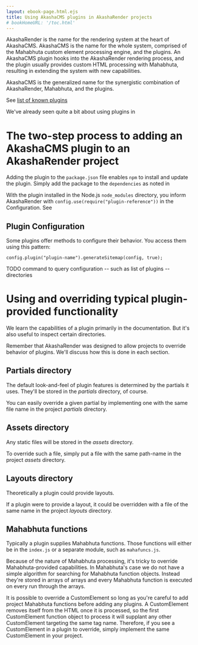 ```yaml
---
layout: ebook-page.html.ejs
title: Using AkashaCMS plugins in AkashaRender projects
# bookHomeURL: '/toc.html'
---
```


AkashaRender is the name for the rendering system at the heart of AkashaCMS.   AkashaCMS is the name for the whole system, comprised of the Mahabhuta custom element processing engine, and the plugins.  An AkashaCMS plugin hooks into the AkashaRender rendering process, and the plugin usually provides custom HTML processing with Mahabhuta, resulting in extending the system with new capabilities.

AkashaCMS is the generalized name for the synergistic combination of AkashaRender, Mahabhuta, and the plugins.

See [list of known plugins](https://akashacms.com/new/plugins/index.html)

We've already seen quite a bit about using plugins in [](configuration.html)

# The two-step process to adding an AkashaCMS plugin to an AkashaRender project

Adding the plugin to the `package.json` file enables `npm` to install and update the plugin.  Simply add the package to the `dependencies` as noted in [](projects.html)

With the plugin installed in the Node.js `node_modules` directory, you inform AkashaRender with `config.use(require("plugin-reference"))` in the Configuration.  See [](configuation.html)

## Plugin Configuration

Some plugins offer methods to configure their behavior.  You access them using this pattern:

```
config.plugin("plugin-name").generateSitemap(config, true);
```

TODO command to query configuration -- such as list of plugins -- directories

# Using and overriding typical plugin-provided functionality

We learn the capabilities of a plugin primarily in the documentation.  But it's also useful to inspect certain directories.

Remember that AkashaRender was designed to allow projects to override behavior of plugins.  We'll discuss how this is done in each section.

## Partials directory

The default look-and-feel of plugin features is determined by the partials it uses.  They'll be stored in the _partials_ directory, of course.

You can easily override a given partial by implementing one with the same file name in the project _partials_ directory.

## Assets directory

Any static files will be stored in the _assets_ directory.

To override such a file, simply put a file with the same path-name in the project _assets_ directory.

## Layouts directory

Theoretically a plugin could provide layouts.

If a plugin were to provide a layout, it could be overridden with a file of the same name in the project _layouts_ directory.

## Mahabhuta functions

Typically a plugin supplies Mahabhuta functions.  Those functions will either be in the `index.js` or a separate module, such as `mahafuncs.js`.

Because of the nature of Mahabhuta processing, it's tricky to override Mahabhuta-provided capabilities.  In Mahabhuta's case we do not have a simple algorithm for searching for Mahabhuta function objects.  Instead they're stored in arrays of arrays and every Mahabhuta function is executed on every run through the arrays.

It is possible to override a CustomElement so long as you're careful to add project Mahabhuta functions before adding any plugins.  A CustomElement removes itself from the HTML once it is processed, so the first CustomElement function object to process it will supplant any other CustomElement targeting the same tag name.  Therefore, if you see a CustomElement in a plugin to override, simply implement the same CustomElement in your project.
